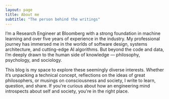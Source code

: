 ```yaml
---
layout: page
title: About me
subtitle: "The person behind the writings"
---
```


I’m a Research Engineer at Bloomberg with a strong foundation in machine learning and over five years of experience in the industry. My professional journey has immersed me in the worlds of software design, systems architecture, and cutting-edge AI algorithms. But beyond the code and data, I’m deeply drawn to the human side of knowledge — philosophy, psychology, and sociology.

This blog is my space to explore these seemingly diverse interests. Whether it’s unpacking a technical concept, reflections on the ideas of great philosophers, or musings on consciousness and society, I write to learn, question, and share. If you're curious about how an engineering mind introspects about self and society, you're in the right place.

